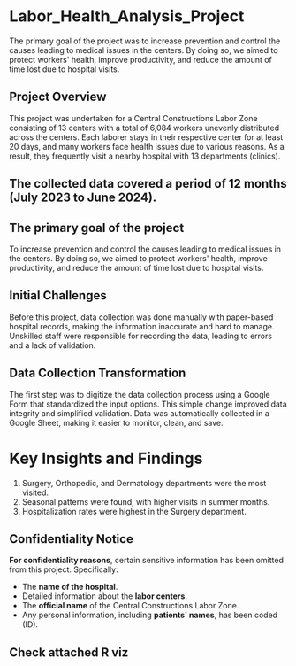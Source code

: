 # Labor_Health_Analysis_Project
The primary goal of the project was to increase prevention and control the causes leading to medical issues in the centers. By doing so, we aimed to protect workers' health, improve productivity, and reduce the amount of time lost due to hospital visits.

## Project Overview
This project was undertaken for a Central Constructions Labor Zone consisting of 13 centers with a total of 6,084 workers unevenly distributed across the centers.
Each laborer stays in their respective center for at least 20 days, and many workers face health issues due to various reasons.
As a result, they frequently visit a nearby hospital with 13 departments (clinics).
## The collected data covered a period of 12 months (July 2023 to June 2024).

## The primary goal of the project
To increase prevention and control the causes leading to medical issues in the centers.
By doing so, we aimed to protect workers' health, improve productivity, and reduce the amount of time lost due to hospital visits.

## Initial Challenges
Before this project, data collection was done manually with paper-based hospital records, making the information inaccurate and hard to manage.
Unskilled staff were responsible for recording the data, leading to errors and a lack of validation.

## Data Collection Transformation
The first step was to digitize the data collection process using a Google Form that standardized the input options.
This simple change improved data integrity and simplified validation. Data was automatically collected in a Google Sheet, making it easier to monitor, clean, and save.

# Key Insights and Findings
1. Surgery, Orthopedic, and Dermatology departments were the most visited.
2. Seasonal patterns were found, with higher visits in summer months.
3. Hospitalization rates were highest in the Surgery department.

## Confidentiality Notice
**For confidentiality reasons**, certain sensitive information has been omitted from this project. Specifically:
- The **name of the hospital**.
- Detailed information about the **labor centers**.
- The **official name** of the Central Constructions Labor Zone.
- Any personal information, including **patients' names**, has been coded (ID).

## Check attached R viz
